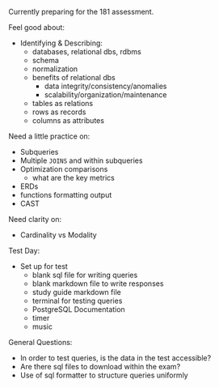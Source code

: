 Currently preparing for the 181 assessment. 

Feel good about: 
  - Identifying & Describing:
    - databases, relational dbs, rdbms
    - schema
    - normalization
    - benefits of relational dbs
      - data integrity/consistency/anomalies
      - scalability/organization/maintenance
    - tables as relations
    - rows as records
    - columns as attributes 
    

Need a little practice on: 
  - Subqueries
  - Multiple `JOINS` and within subqueries
  - Optimization comparisons 
    - what are the key metrics
  - ERDs
  - functions formatting output
  - CAST





Need clarity on: 
  - Cardinality vs Modality







Test Day: 
  - Set up for test
    - blank sql file for writing queries
    - blank markdown file to write responses 
    - study guide markdown file
    - terminal for testing queries
    - PostgreSQL Documentation
    - timer
    - music


General Questions: 
  - In order to test queries, is the data in the test accessible?
   - Are there sql files to download within the exam? 
  - Use of sql formatter to structure queries uniformly


